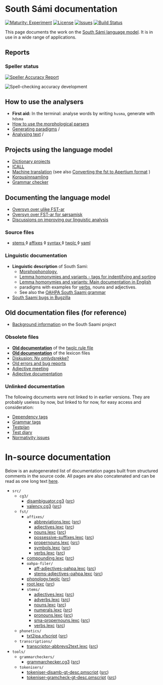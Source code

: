 # South Sámi documentation

[![Maturity: Experiment](https://img.shields.io/badge/Maturity-Experiment-black.svg)](https://giellalt.github.io/MaturityClassification.html)
[![License](https://img.shields.io/github/license/giellalt/lang-sma)](https://github.com/giellalt/lang-sma/blob/main/LICENSE)
[![Issues](https://img.shields.io/github/issues/giellalt/lang-sma)](https://github.com/giellalt/lang-sma/issues)
[![Build Status](https://divvun-tc.thetc.se/api/github/v1/repository/giellalt/lang-sma/main/badge.svg)](https://github.com/giellalt/lang-sma/actions)

This page documents the work on the [South Sámi language model](http://github.com/giellalt/lang-sma). 
It is in use in a wide range of applications.

## Reports
### Speller status

[![Speller Accuracy Report](https://img.shields.io/badge/Speller_Accuracy-84_%25-green.svg)](speller-report.html)

![Spell-checking accuracy development](https://giellalt.github.io/lang-smj/speller-report.svg)

## How to use the analysers

-   **First aid:** In the terminal: analyse words by writing `husma`, generate with `hdsma`
-   [How to use the morphological parsers](/tools/docu-sme-manual.html)
-   [Generating paradigms](http://giellatekno.uit.no/cgi/p-sma.sma.html) /
-   [Analysing text](http://giellatekno.uit.no/cgi/d-sma.sma.html) /

## Projects using the language model

-   [Dictionary projects](/dicts/dicts.html)
-   [ICALL](http://giellalt.uit.no/ped/index.html)
-   [Machine translation](/mt/MachineTranslation.html) (see also [Converting the fst to Apertium format](ConvertingToApertium.md) )
-   [Korpusinnsamling](sma-korpus-innsamling.md)
-   [Grammar checker](gramcheck/index.md)

## Documenting the language model
-   [Oversyn over ulike FST-ar](../lang-sme/KompilereFST.html)
-   [Oversyn over FST-ar for sørsamisk](KompilereFST.md)
-   [Discussions on improving our linguistic analysis](/lang/smi/index.html)

### Source files

* [stems  ](https://github.com/giellalt/lang-sma/blob/main/src/fst/stems/)
◊ [affixes](https://github.com/giellalt/lang-sma/blob/main/src/fst/affixes/)
◊ [syntax ](https://github.com/giellalt/lang-sma/blob/main/src/cg3/)
◊ [twolc  ](https://github.com/giellalt/lang-sma/blob/main/src/fst/phonology.twolc)
◊ [yaml   ](https://github.com/giellalt/lang-sma/blob/main/test/src/gt-norm-yamls/)

### Linguistic documentation
 
-   **Linguistic description** of South Sami:
    -   [Morphophonology](docu-sma-morphophonology.md),
    -   [Lemma homonymies and variants - tags for indentifying and sorting](lemma.md)
    -   [Lemma homonymies and variants: Main documentation in English](/lang/common/Variation_in_lexc.html)
    -   paradigms with examples for [verbs](docu-sma-verbs.md), nouns and adjectives.
    -   See also the [OAHPA South Saami grammar](http://giellatekno.uit.no/oahpa/sma/gramm/grammatikk.nob.html)
-   [South Saami bugs in Bugzilla](http://tinyurl.com/ps9pyuu)

## Old documentation files (for reference)

-   [Background information](docu-sma-background.md) on the South
    Saami project

### Obsolete files
-   **[Old documentation](docu-sma-twol.md)** of the [twolc rule
    file](https://github.com/giellalt/lang-sma/blob/main/src/fst/phonology.twolc)
-   **[Old documentation](docu-sma-lex.md)** of the lexicon files
-   [Diskusjon: Ny omlydsrekke?](umlaut-4-aaa.txt)
-   [Old errors and bug reports](docu-sma-bugs.md)
-   [Adjective meeting](adj-meeting-05-2009.md)
-   [Adjective documentation](docu-sma-adjs.md)

### Unlinked documentation

The following documents were not linked to in earlier versions. They are probably useless by now, but linked to for now, for easy access and consideration:

-   [Dependency tags](docu-sma-deptags.md)
-   [Grammar tags](docu-sma-grammartags.md)
-   [Testplan](docu-sma-testplan.md)
-   [Test diary](sma-testdiary.md)
-   [Normativity issues](normativity-issues.md)

# In-source documentation

Below is an autogenerated list of documentation pages built from structured comments in the source code. All pages are also concatenated and can be read as one long text [here](sma.md).

* `src/`
    * `cg3/`
        * [disambiguator.cg3](src-cg3-disambiguator.cg3.html) ([src](https://github.com/giellalt/lang-sma/blob/main/src/cg3/disambiguator.cg3))
        * [valency.cg3](src-cg3-valency.cg3.html) ([src](https://github.com/giellalt/lang-sma/blob/main/src/cg3/valency.cg3))
    * `fst/`
        * `affixes/`
            * [abbreviations.lexc](src-fst-affixes-abbreviations.lexc.html) ([src](https://github.com/giellalt/lang-sma/blob/main/src/fst/affixes/abbreviations.lexc))
            * [adjectives.lexc](src-fst-affixes-adjectives.lexc.html) ([src](https://github.com/giellalt/lang-sma/blob/main/src/fst/affixes/adjectives.lexc))
            * [nouns.lexc](src-fst-affixes-nouns.lexc.html) ([src](https://github.com/giellalt/lang-sma/blob/main/src/fst/affixes/nouns.lexc))
            * [possessive-suffixes.lexc](src-fst-affixes-possessive-suffixes.lexc.html) ([src](https://github.com/giellalt/lang-sma/blob/main/src/fst/affixes/possessive-suffixes.lexc))
            * [propernouns.lexc](src-fst-affixes-propernouns.lexc.html) ([src](https://github.com/giellalt/lang-sma/blob/main/src/fst/affixes/propernouns.lexc))
            * [symbols.lexc](src-fst-affixes-symbols.lexc.html) ([src](https://github.com/giellalt/lang-sma/blob/main/src/fst/affixes/symbols.lexc))
            * [verbs.lexc](src-fst-affixes-verbs.lexc.html) ([src](https://github.com/giellalt/lang-sma/blob/main/src/fst/affixes/verbs.lexc))
        * [compounding.lexc](src-fst-compounding.lexc.html) ([src](https://github.com/giellalt/lang-sma/blob/main/src/fst/compounding.lexc))
        * `oahpa-filer/`
            * [aff-adjectives-oahpa.lexc](src-fst-oahpa-filer-aff-adjectives-oahpa.lexc.html) ([src](https://github.com/giellalt/lang-sma/blob/main/src/fst/oahpa-filer/aff-adjectives-oahpa.lexc))
            * [stems-adjectives-oahpa.lexc](src-fst-oahpa-filer-stems-adjectives-oahpa.lexc.html) ([src](https://github.com/giellalt/lang-sma/blob/main/src/fst/oahpa-filer/stems-adjectives-oahpa.lexc))
        * [phonology.twolc](src-fst-phonology.twolc.html) ([src](https://github.com/giellalt/lang-sma/blob/main/src/fst/phonology.twolc))
        * [root.lexc](src-fst-root.lexc.html) ([src](https://github.com/giellalt/lang-sma/blob/main/src/fst/root.lexc))
        * `stems/`
            * [adjectives.lexc](src-fst-stems-adjectives.lexc.html) ([src](https://github.com/giellalt/lang-sma/blob/main/src/fst/stems/adjectives.lexc))
            * [adverbs.lexc](src-fst-stems-adverbs.lexc.html) ([src](https://github.com/giellalt/lang-sma/blob/main/src/fst/stems/adverbs.lexc))
            * [nouns.lexc](src-fst-stems-nouns.lexc.html) ([src](https://github.com/giellalt/lang-sma/blob/main/src/fst/stems/nouns.lexc))
            * [numerals.lexc](src-fst-stems-numerals.lexc.html) ([src](https://github.com/giellalt/lang-sma/blob/main/src/fst/stems/numerals.lexc))
            * [pronouns.lexc](src-fst-stems-pronouns.lexc.html) ([src](https://github.com/giellalt/lang-sma/blob/main/src/fst/stems/pronouns.lexc))
            * [sma-propernouns.lexc](src-fst-stems-sma-propernouns.lexc.html) ([src](https://github.com/giellalt/lang-sma/blob/main/src/fst/stems/sma-propernouns.lexc))
            * [verbs.lexc](src-fst-stems-verbs.lexc.html) ([src](https://github.com/giellalt/lang-sma/blob/main/src/fst/stems/verbs.lexc))
    * `phonetics/`
        * [txt2ipa.xfscript](src-phonetics-txt2ipa.xfscript.html) ([src](https://github.com/giellalt/lang-sma/blob/main/src/phonetics/txt2ipa.xfscript))
    * `transcriptions/`
        * [transcriptor-abbrevs2text.lexc](src-transcriptions-transcriptor-abbrevs2text.lexc.html) ([src](https://github.com/giellalt/lang-sma/blob/main/src/transcriptions/transcriptor-abbrevs2text.lexc))
* `tools/`
    * `grammarcheckers/`
        * [grammarchecker.cg3](tools-grammarcheckers-grammarchecker.cg3.html) ([src](https://github.com/giellalt/lang-sma/blob/main/tools/grammarcheckers/grammarchecker.cg3))
    * `tokenisers/`
        * [tokeniser-disamb-gt-desc.pmscript](tools-tokenisers-tokeniser-disamb-gt-desc.pmscript.html) ([src](https://github.com/giellalt/lang-sma/blob/main/tools/tokenisers/tokeniser-disamb-gt-desc.pmscript))
        * [tokeniser-gramcheck-gt-desc.pmscript](tools-tokenisers-tokeniser-gramcheck-gt-desc.pmscript.html) ([src](https://github.com/giellalt/lang-sma/blob/main/tools/tokenisers/tokeniser-gramcheck-gt-desc.pmscript))

